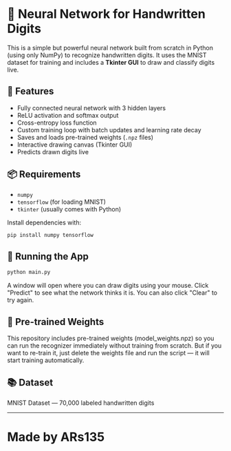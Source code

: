 # 🧠 Neural Network for Handwritten Digits

This is a simple but powerful neural network built from scratch in Python (using only NumPy) to recognize handwritten digits. It uses the MNIST dataset for training and includes a **Tkinter GUI** to draw and classify digits live.

## 🔧 Features

- Fully connected neural network with 3 hidden layers
- ReLU activation and softmax output
- Cross-entropy loss function
- Custom training loop with batch updates and learning rate decay
- Saves and loads pre-trained weights (`.npz` files)
- Interactive drawing canvas (Tkinter GUI)
- Predicts drawn digits live

## 📦 Requirements

- `numpy`
- `tensorflow` (for loading MNIST)
- `tkinter` (usually comes with Python)

Install dependencies with:

```bash
pip install numpy tensorflow
```
## 🚀 Running the App
```bash
python main.py
```
A window will open where you can draw digits using your mouse. Click "Predict" to see what the network thinks it is. You can also click "Clear" to try again.

## 🧪 Pre-trained Weights
This repository includes pre-trained weights (model_weights.npz) so you can run the recognizer immediately without training from scratch. But if you want to re-train it, just delete the weights file and run the script — it will start training automatically.

## 📚 Dataset
MNIST Dataset — 70,000 labeled handwritten digits

---

# Made by ARs135
